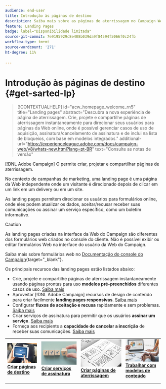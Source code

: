 ```yaml
---
audience: end-user
title: Introdução às páginas de destino
description: Saiba mais sobre as páginas de aterrissagem no Campaign Web
feature: Landing Pages
badge: label="Disponibilidade limitada"
source-git-commit: 7e9195929c8e408b039da9f84594f5066f0c24fb
workflow-type: tm+mt
source-wordcount: '271'
ht-degree: 11%

---
```


# Introdução às páginas de destino {#get-sarted-lp}

>[!CONTEXTUALHELP]
>id="acw_homepage_welcome_rn5"
>title="Landing pages"
>abstract="Descubra a nova experiência de página de aterrissagem. Crie, projete e compartilhe páginas de aterrissagem instantaneamente para direcionar seus usuários para páginas da Web online, onde é possível gerenciar casos de uso de aquisição, assinatura/cancelamento de assinatura e de inclui na lista de bloqueios, com base em modelos integrados."
>additional-url="https://experienceleague.adobe.com/docs/campaign-web/v8/whats-new.html?lang=pt-BR" text="Consulte as notas de versão"

[!DNL Adobe Campaign] O permite criar, projetar e compartilhar páginas de aterrissagem.

No contexto de campanhas de marketing, uma landing page é uma página da Web independente onde um visitante é direcionado depois de clicar em um link em um delivery ou em um site.

As landing pages permitem direcionar os usuários para formulários online, onde eles podem atualizar os dados, aceitar/recusar receber suas comunicações ou assinar um serviço específico, como um boletim informativo.

>[!CAUTION]
>
>As landing pages criadas na interface da Web do Campaign são diferentes dos formulários web criados no console do cliente. Não é possível exibir ou editar formulários Web na interface do usuário da Web do Campaign.
>
>Saiba mais sobre formulários web no [Documentação do console do Campaign](https://experienceleague.adobe.com/docs/campaign/campaign-v8/content/webapps.html){target="_blank"}.

Os principais recursos das landing pages estão listados abaixo:

* Crie, projete e compartilhe páginas de aterrissagem instantaneamente usando páginas prontas para uso **modelos pré-preenchidos** diferentes casos de uso. [Saiba mais](create-lp.md)
* Aproveitar [!DNL Adobe Campaign] recursos de design de conteúdo para criar facilmente **landing pages responsivas**. [Saiba mais](lp-content.md)
* Configurar **fluxos de aceitação e recusa** rapidamente e sem problemas. [Saiba mais](lp-use-cases.md)
* Criar serviços de assinatura para permitir que os usuários **assinar um serviço**. [Saiba mais](lp-use-cases.md#lp-subscription)
* Forneça aos recipients a **capacidade de cancelar a inscrição** de receber suas comunicações. [Saiba mais](lp-use-cases.md#lp-unsubscription)
  <!--Send a **confirmation email** upon opt-in or opt-out.-->

<table style="table-layout:fixed"><tr style="border: 0;">
<td>
<a href="create-lp.md">
<img alt="Lead" src="../assets/do-not-localize/lp-subscription.jpeg">
</a>
<div><a href="create-lp.md"><strong>Criar páginas de destino</strong>
</div>
<p>
</td>
<td>
<a href="../audience/manage-services.md">
<img alt="Pouco frequente" src="../assets/do-not-localize/lp-list.jpg">
</a>
<div>
<a href="../audience/manage-services.md"><strong>Criar serviços de assinatura</strong></a>
</div>
<p></td>
<td>
<a href="lp-content.md">
<img alt="Validação" src="../assets/do-not-localize/lp-design.jpg">
</a>
<div>
<a href="lp-content.md"><strong>Criar páginas de aterrissagem</strong></a>
</div>
<p>
</td>
<td>
<a href="lp-templates.md">
<img alt="Validação" src="../assets/do-not-localize/lp-reporting.jpg">
</a>
<div>
<a href="lp-templates.md"><strong>Trabalhar com modelos de conteúdo</strong></a>
</div>
<p>
</td>
</tr></table>
